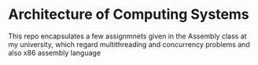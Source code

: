 # Architecture of Computing Systems
This repo encapsulates a few assignmnets given in the Assembly class at my university, which regard multithreading and concurrency problems and also x86 assembly language 
